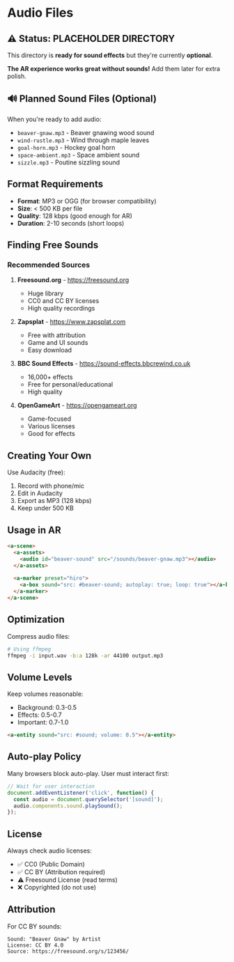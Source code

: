 # Audio Files

## ⚠️ Status: PLACEHOLDER DIRECTORY

This directory is **ready for sound effects** but they're currently **optional**.

**The AR experience works great without sounds!** Add them later for extra polish.

## 🔊 Planned Sound Files (Optional)

When you're ready to add audio:
- `beaver-gnaw.mp3` - Beaver gnawing wood sound
- `wind-rustle.mp3` - Wind through maple leaves
- `goal-horn.mp3` - Hockey goal horn
- `space-ambient.mp3` - Space ambient sound
- `sizzle.mp3` - Poutine sizzling sound

## Format Requirements

- **Format**: MP3 or OGG (for browser compatibility)
- **Size**: < 500 KB per file
- **Quality**: 128 kbps (good enough for AR)
- **Duration**: 2-10 seconds (short loops)

## Finding Free Sounds

### Recommended Sources

1. **Freesound.org** - https://freesound.org
   - Huge library
   - CC0 and CC BY licenses
   - High quality recordings

2. **Zapsplat** - https://www.zapsplat.com
   - Free with attribution
   - Game and UI sounds
   - Easy download

3. **BBC Sound Effects** - https://sound-effects.bbcrewind.co.uk
   - 16,000+ effects
   - Free for personal/educational
   - High quality

4. **OpenGameArt** - https://opengameart.org
   - Game-focused
   - Various licenses
   - Good for effects

## Creating Your Own

Use Audacity (free):
1. Record with phone/mic
2. Edit in Audacity
3. Export as MP3 (128 kbps)
4. Keep under 500 KB

## Usage in AR

```html
<a-scene>
  <a-assets>
    <audio id="beaver-sound" src="/sounds/beaver-gnaw.mp3"></audio>
  </a-assets>
  
  <a-marker preset="hiro">
    <a-box sound="src: #beaver-sound; autoplay: true; loop: true"></a-box>
  </a-marker>
</a-scene>
```

## Optimization

Compress audio files:
```bash
# Using ffmpeg
ffmpeg -i input.wav -b:a 128k -ar 44100 output.mp3
```

## Volume Levels

Keep volumes reasonable:
- Background: 0.3-0.5
- Effects: 0.5-0.7
- Important: 0.7-1.0

```html
<a-entity sound="src: #sound; volume: 0.5"></a-entity>
```

## Auto-play Policy

Many browsers block auto-play. User must interact first:

```javascript
// Wait for user interaction
document.addEventListener('click', function() {
  const audio = document.querySelector('[sound]');
  audio.components.sound.playSound();
});
```

## License

Always check audio licenses:
- ✅ CC0 (Public Domain)
- ✅ CC BY (Attribution required)
- ⚠️ Freesound License (read terms)
- ❌ Copyrighted (do not use)

## Attribution

For CC BY sounds:
```
Sound: "Beaver Gnaw" by Artist
License: CC BY 4.0
Source: https://freesound.org/s/123456/
```
